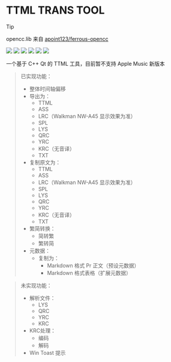 # TTML TRANS TOOL

> [!TIP]
>
> opencc.lib 来自 [apoint123/ferrous-opencc](https://github.com/apoint123/ferrous-opencc)

<img src="https://img.shields.io/badge/CLion-JetBrains-44bba1?logo=clion"/> <img src="https://img.shields.io/badge/Qt-6.7.1-41CD52?logo=Qt&logoColor=f5f5f5"/> <img src="https://img.shields.io/badge/Apple Music-TTML-FA243C?logo=applemusic"/> <img src="https://img.shields.io/badge/Icons-Material Design-2196F3?logo=materialdesignicons&logoColor=f5f5f5"/> <img src="https://img.shields.io/badge/Icons-Fluent_Emoji-f5f5f5"/> <img src="https://img.shields.io/badge/Build-Release-brightgreen"/>

一个基于 C++ Qt 的 TTML 工具，目前暂不支持 Apple Music 新版本 

> 已实现功能：
>
> - 整体时间轴偏移
> - 导出为：
>   - TTML
>   - ASS
>   - LRC（Walkman NW-A45 显示效果为准）
>   - SPL
>   - LYS
>   - QRC
>   - YRC
>   - KRC（无音译）
>   - TXT
> - 复制原文为：
>   - TTML
>   - ASS
>   - LRC（Walkman NW-A45 显示效果为准）
>   - SPL
>   - LYS
>   - QRC
>   - YRC
>   - KRC（无音译）
>   - TXT
> - 繁简转换：
>   - 简转繁
>   - 繁转简
> - 元数据：
>   - 复制为：
>     - Markdown 格式 Pr 正文（预设元数据）
>     - Markdown 格式表格（扩展元数据）

> 未实现功能：
>
> - 解析文件：
>   - LYS
>   - QRC
>   - YRC
>   - KRC
> - KRC处理：
>   - 编码
>   - 解码
> - Win Toast 提示